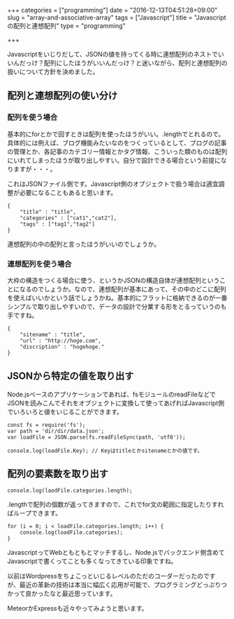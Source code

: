 +++
categories = ["programming"]
date = "2016-12-13T04:51:28+09:00"
slug = "array-and-associative-array"
tags = ["Javascript"]
title = "Javascriptの配列と連想配列"
type = "programming"

+++

Javascriptをいじりだして、JSONの値を持ってくる時に連想配列のネストでいいんだっけ？配列にしたほうがいいんだっけ？と迷いながら、配列と連想配列の扱いについて方針を決めました。

## 配列と連想配列の使い分け

### 配列を使う場合
基本的にforとかで回すときは配列を使ったほうがいい。.lengthでとれるので。具体的には例えば、ブログ機能みたいなのをつくっているとして、ブログの記事の管理とか、各記事のカテゴリー情報とかタグ情報、こういった類のものは配列にいれてしまったほうが取り出しやすい。自分で設計できる場合という前提になりますが・・・。

これはJSONファイル側です。Javascript側のオブジェクトで扱う場合は適宜調整が必要になることもあると思います。

```
{
    "title" : "title",
    "categories" : ["cat1","cat2"],
    "tags" : ["tag1","tag2"]
}
```
連想配列の中の配列と言ったほうがいいのでしょうか。

### 連想配列を使う場合

大枠の構造をつくる場合に使う、というかJSONの構造自体が連想配列ということになるのでしょうか。なので、連想配列が基本にあって、その中のどこに配列を使えばいいかという話でしょうかね。基本的にフラットに格納できるのが一番シンプルで取り出しやすいので、データの設計で分業する形をとるっていうのも手ですね。

```
{
    "sitename" : "title",
    "url" : "http://hoge.com",
    "discription" : "hogehoge."
}
```

## JSONから特定の値を取り出す
Node.jsベースのアプリケーションであれば、fsモジュールのreadFileなどでJSONを読みこんでそれをオブジェクトに変換して使ってあげればJavascript側でいろいろと値をいじることができます。

```
const fs = require('fs');
var path = 'dir/dir/data.json';
var loadFile = JSON.parse(fs.readFileSync(path, 'utf8'));

console.log(loadFile.Key); // Keyはtitleとかsitenameとかの値です。
```

## 配列の要素数を取り出す

```
console.log(laodFile.categories.length);
```
.lengthで配列の個数が返ってきますので、これでfor文の範囲に指定したりすればループできます。

```
for (i = 0; i < loadFile.categories.length; i++) {
    console.log(loadFile.categories);
}
```
JavascriptってWebともともとマッチするし、Node.jsでバックエンド側含めてJavascriptで書くってことも多くなってきている印象ですね。

以前はWordpressをちょこっといじるレベルのただのコーダーだったのですが、最近の革新の技術は本当に幅広く応用が可能で、プログラミングどっぷりつかって良かったなと最近思っています。

MeteorかExpressも近々やってみようと思います。
